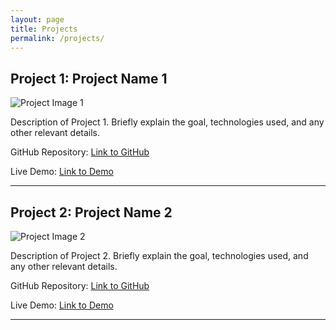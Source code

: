 ```yaml
---
layout: page
title: Projects
permalink: /projects/
---
```


## Project 1: Project Name 1

![Project Image 1](url/to/project/image1.jpg)

Description of Project 1. Briefly explain the goal, technologies used, and any other relevant details.

GitHub Repository: [Link to GitHub](https://github.com/yourusername/project1)

Live Demo: [Link to Demo](https://yourusername.github.io/project1/)

---

## Project 2: Project Name 2

![Project Image 2](url/to/project/image2.jpg)

Description of Project 2. Briefly explain the goal, technologies used, and any other relevant details.

GitHub Repository: [Link to GitHub](https://github.com/yourusername/project2)

Live Demo: [Link to Demo](https://yourusername.github.io/project2/)

---

